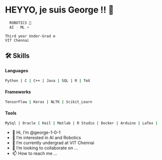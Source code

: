 
# HEYYO, je suis George !! 🙌




```bash
  ROBOTICS 🤖
  AI - ML ⚡
```
```bashT
Third year Under-Grad ⚙️
VIT Chennai
```




## 🛠 Skills

#### Languages 
```bash
Python | C | C++ | Java | SQL | R | TeX
```
#### Frameworks
```bash
TensorFlow | Keras | NLTK | Scikit_Learn
```
#### Tools
```bash
MySql | Oracle | Keil | Matlab | R Studio | Docker | Arduino | LaTex | pandas | NumPy 
```
- 👋 Hi, I’m @george-1-0-1
- 👀 I’m interested in AI and Robotics
- 🌱 I’m currently undergrad at  VIT Chennai
- 💞️ I’m looking to collaborate on ...
- 📫 How to reach me ...

<!---
george-1-0-1/george-1-0-1 is a ✨ special ✨ repository because its `README.md` (this file) appears on your GitHub profile.
You can click the Preview link to take a look at your changes.
--->
